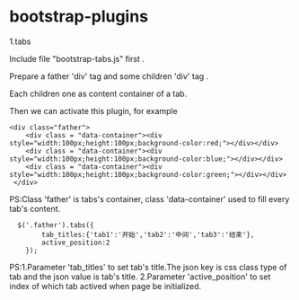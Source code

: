 ﻿# bootstrap-plugins

1.tabs
  
  Include file "bootstrap-tabs.js" first .

  Prepare a father 'div' tag and some children 'div' tag . 
  
  Each children one as content container of a tab.

  Then we can activate this plugin, for example

	<div class="father">
		<div class = "data-container"><div style="width:100px;height:100px;background-color:red;"></div></div>
		<div class = "data-container"><div style="width:100px;height:100px;background-color:blue;"></div></div>
		<div class = "data-container"><div style="width:100px;height:100px;background-color:green;"></div></div>
	 </div>

  PS:Class 'father' is tabs's container, class 'data-container' used to fill every tab's content.

	  $('.father').tabs({
			tab_titles:{'tab1':'开始','tab2':'中间','tab3':'结束'},
			active_position:2
		}); 

  PS:1.Parameter 'tab_titles' to set tab's title.The json key is css class type of tab and the json value is tab's title.
     2.Parameter 'active_position' to set index of which tab actived when page be initialized.
